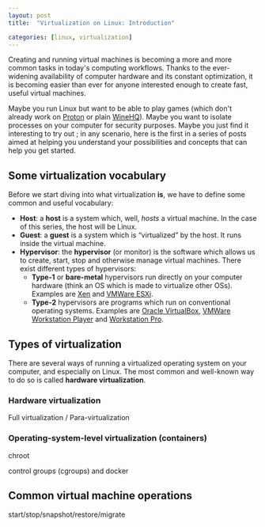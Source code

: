```yaml
---
layout: post
title:  "Virtualization on Linux: Introduction"

categories: [linux, virtualization]
---
```


Creating and running virtual machines is becoming a more and more common tasks
in today's computing workflows. Thanks to the ever-widening availability of
computer hardware and its constant optimization, it is becoming easier than
ever for anyone interested enough to create fast, useful virtual machines.

Maybe you run Linux but want to be able to play games (which don't already work
on [Proton](https://github.com/ValveSoftware/Proton) or plain
[WineHQ](https://www.winehq.org/)). Maybe you want to isolate processes on your
computer for security purposes. Maybe you just find it interesting to try out ;
in any scenario, here is the first in a series of posts aimed at helping you
understand your possibilities and concepts that can help you get started.

## Some virtualization vocabulary

Before we start diving into what virtualization **is**, we have to define
some common and useful vocabulary:

- **Host**: a **host** is a system which, well, *hosts* a virtual machine. In the case of this series, the host will be Linux.
- **Guest**: a **guest** is a system which is “virtualized” by the host. It runs inside the virtual machine.
- **Hypervisor**: the **hypervisor** (or monitor) is the software which allows us to create, start, stop and otherwise manage virtual machines. There exist different types of hypervisors:
  - **Type-1** or **bare-metal** hypervisors run directly on your computer hardware (think an OS which is made to virtualize other OSs). Examples are [Xen](https://xenproject.org/) and [VMWare ESXi](https://www.vmware.com/products/esxi-and-esx.html).
  - **Type-2** hypervisors are programs which run on conventional operating systems. Examples are [Oracle VirtualBox](https://www.virtualbox.org/), [VMWare Workstation Player](https://www.vmware.com/products/workstation-player/workstation-player.html) and [Workstation Pro](https://www.vmware.com/products/workstation-pro.html).

## Types of virtualization

There are several ways of running a virtualized operating system on your
computer, and especially on Linux. The most common and well-known way to
do so is called **hardware virtualization**.

### Hardware virtualization

Full virtualization / Para-virtualization

### Operating-system-level virtualization (containers)

chroot

control groups (cgroups) and docker

## Common virtual machine operations

start/stop/snapshot/restore/migrate
